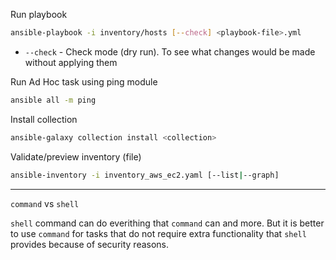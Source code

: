 Run playbook
```bash
ansible-playbook -i inventory/hosts [--check] <playbook-file>.yml
```
- `--check` - Check mode (dry run). To see what changes would be made without applying them

Run Ad Hoc task using ping module
```bash
ansible all -m ping
```

Install collection
```bash
ansible-galaxy collection install <collection>
```

Validate/preview inventory (file)
```bash
ansible-inventory -i inventory_aws_ec2.yaml [--list|--graph]
```

---

`command` vs `shell`

`shell` command can do everithing that `command` can and more. But it is better to use `command` for tasks that do not require extra functionality that `shell` provides because of security reasons.
